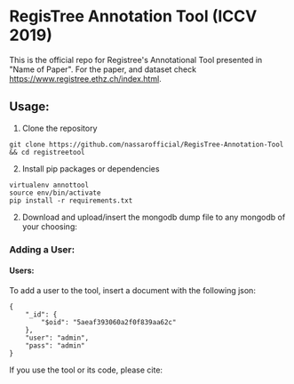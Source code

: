 # RegisTree Annotation Tool (ICCV 2019)
This is the official repo for Registree's Annotational Tool presented in "Name of Paper".
For the paper, and dataset check https://www.registree.ethz.ch/index.html. 

## Usage:
   1. Clone the repository 
   ```
   git clone https://github.com/nassarofficial/RegisTree-Annotation-Tool && cd registreetool
   ```
   2. Install pip packages or dependencies   
   ```
   virtualenv annottool
   source env/bin/activate
   pip install -r requirements.txt
   ```
   2. Download and upload/insert the mongodb dump file to any mongodb of your choosing:
   
### Adding a User:
#### Users:
To add a user to the tool, insert a document with the following json:
```
{
    "_id": {
        "$oid": "5aeaf393060a2f0f839aa62c"
    },
    "user": "admin",
    "pass": "admin"
}
 ```
If you use the tool or its code, please cite:
